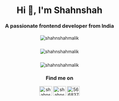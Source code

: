  <h1 align="center">Hi 👋, I'm Shahnshah</h1>
 <h3 align="center" style="margin-bottom: 20px">A passionate frontend developer from India</h3>

<p align="center">
<img align="center" style="margin-bottom: 12px" src="https://github-readme-streak-stats.herokuapp.com/?user=shahnshahmalik&" alt="shahnshahmalik" />
</p>
<p align="center">
<img align="center" style="margin-bottom: 12px" src="https://github-readme-stats.vercel.app/api/top-langs?username=shahnshahmalik&show_icons=true&locale=en" alt="shahnshahmalik" />
</p>
<p align="center" style="margin-bottom: 20px"> <img src="https://komarev.com/ghpvc/?username=shahnshahmalik&label=Profile%20views&color=0e75b6&style=flat" alt="shahnshahmalik" /> </p>

<h3 align="center">Find me on</h3>
<p align="center">
<a href="https://dev.to/shahnshahmalik" target="blank"><img align="center" src="https://raw.githubusercontent.com/rahuldkjain/github-profile-readme-generator/master/src/images/icons/Social/devto.svg" alt="shahnshahmalik" height="30" width="40" /></a>
<a href="https://linkedin.com/in/shahnshahmalik" target="blank"><img align="center" src="https://raw.githubusercontent.com/rahuldkjain/github-profile-readme-generator/master/src/images/icons/Social/linked-in-alt.svg" alt="shahnshahmalik" height="30" width="40" /></a>
<a href="https://stackoverflow.com/users/5668376" target="blank"><img align="center" src="https://raw.githubusercontent.com/rahuldkjain/github-profile-readme-generator/master/src/images/icons/Social/stack-overflow.svg" alt="5668376" height="30" width="40" /></a>
</p>